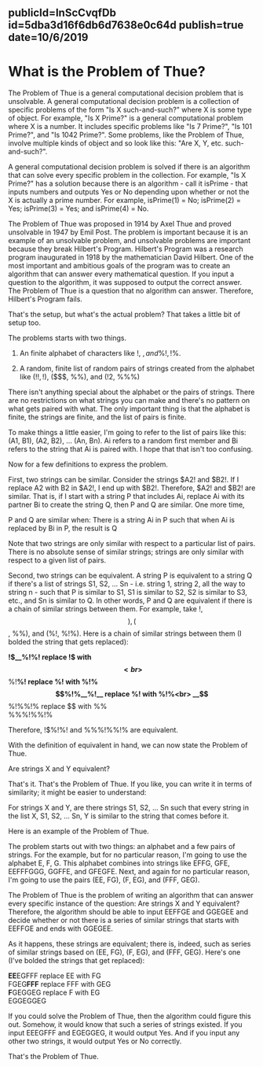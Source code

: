 publicId=InScCvqfDb
id=5dba3d16f6db6d7638e0c64d
publish=true
date=10/6/2019
---
# What is the Problem of Thue?

The Problem of Thue is a general computational decision problem that is unsolvable. A general computational decision problem is a collection of specific problems of the form "Is X such-and-such?" where X is some type of object. For example, "Is X Prime?" is a general computational problem where X is a number. It includes specific problems like "Is 7 Prime?", "Is 101 Prime?", and "Is 1042 Prime?". Some problems, like the Problem of Thue, involve multiple kinds of object and so look like this: "Are X, Y, etc. such-and-such?".

A general computational decision problem is solved if there is an algorithm that can solve every specific problem in the collection. For example, "Is X Prime?" has a solution because there is an algorithm - call it isPrime - that inputs numbers and outputs Yes or No depending upon whether or not the X is actually a prime number. For example, isPrime(1) = No; isPrime(2) = Yes; isPrime(3) = Yes; and isPrime(4) = No.

The Problem of Thue was proposed in 1914 by Axel Thue and proved unsolvable in 1947 by Emil Post. The problem is important because it is an example of an unsolvable problem, and unsolvable problems are important because they break Hilbert's Program. Hilbert's Program was a research program inaugurated in 1918 by the mathematician David Hilbert. One of the most important and ambitious goals of the program was to create an algorithm that can answer every mathematical question. If you input a question to the algorithm, it was supposed to output the correct answer. The Problem of Thue is a question that no algorithm can answer. Therefore, Hilbert's Program fails.

That's the setup, but what's the actual problem? That takes a little bit of setup too.

The problems starts with two things.

1) An finite alphabet of characters like !, $, and % that combine into strings like !$%!$, !%%, and !$%.

2) A random, finite list of random pairs of strings created from the alphabet like (!$!, !$), ($$$, %%), and (!2, %%%)

There isn't anything special about the alphabet or the pairs of strings. There are no restrictions on what strings you can make and there's no pattern on what gets paired with what. The only important thing is that the alphabet is finite, the strings are finite, and the list of pairs is finite.   

To make things a little easier, I'm going to refer to the list of pairs like this: (A1, B1), (A2, B2), ... (An, Bn). Ai refers to a random first member and Bi refers to the string that Ai is paired with. I hope that that isn't too confusing.

Now for a few definitions to express the problem.

First, two strings can be similar. Consider the strings $A2! and $B2!. If I replace A2 with B2 in $A2!, I end up with $B2!. Therefore, $A2! and $B2! are similar. That is, if I start with a string P that includes Ai, replace Ai with its partner Bi to create the string Q, then P and Q are similar. One more time,

P and Q are similar when:
There is a string Ai in P such that when Ai is replaced by Bi in P, the result is Q

Note that two strings are only similar with respect to a particular list of pairs. There is no absolute sense of similar strings; strings are only similar with respect to a given list of pairs.

Second, two strings can be equivalent. A string P is equivalent to a string Q if there's a list of strings S1, S2, ... Sn - i.e. string 1, string 2, all the way to string n - such that P is similar to S1, S1 is similar to S2, S2 is similar to S3, etc., and Sn is similar to Q. In other words, P and Q are equivalent if there is a chain of similar strings between them. For example, take !$%!%! and %%%!%%!% and the list of pairs (!$, $$), ($$, %%), and (%!, %!%). Here is a chain of similar strings between them (I bolded the string that gets replaced):

__!$__%!%!		replace !$ with $$<br>
$$__%!__%!		replace %! with %!%<br>
$$%!%__%!__		replace %! with %!%<br>
__$$__%!%%!%  	replace $$ with %%<br>
%%%!%%!%

Therefore, !$%!%! and %%%!%%!% are equivalent.

With the definition of equivalent in hand, we can now state the Problem of Thue.

Are strings X and Y equivalent?

That's it. That's the Problem of Thue. If you like, you can write it in terms of similarity; it might be easier to understand:

For strings X and Y, are there strings S1, S2, ... Sn such that every string in the list X, S1, S2, ... Sn, Y is similar to the string that comes before it.

Here is an example of the Problem of Thue.

The problem starts out with two things: an alphabet and a few pairs of strings. For the example, but for no particular reason, I'm going to use the alphabet E, F, G. This alphabet combines into strings like EFFG, GFE, EEFFFGGG, GGFFE, and GFEGFE. Next, and again for no particular reason, I'm going to use the pairs (EE, FG), (F, EG), and (FFF, GEG).

The Problem of Thue is the problem of writing an algorithm that can answer every specific instance of the question: Are strings X and Y equivalent? Therefore, the algorithm should be able to input EEFFGE and GGEGEE and decide whether or not there is a series of similar strings that starts with EEFFGE and ends with GGEGEE.

As it happens, these strings are equivalent; there is, indeed, such as series of similar strings based on (EE, FG), (F, EG), and (FFF, GEG). Here's one (I've bolded the strings that get replaced):

<b>EE</b>EGFFF		replace EE with FG<br>
FGEG<b>FFF</b>		replace FFF with GEG<br>
<b>F</b>GEGGEG		replace F with EG<br>
EGGEGGEG		<br>

If you could solve the Problem of Thue, then the algorithm could figure this out. Somehow, it would know that such a series of strings existed. If you input EEEGFFF and EGEGGEG, it would output Yes. And if you input any other two strings, it would output Yes or No correctly.

That's the Problem of Thue.   
